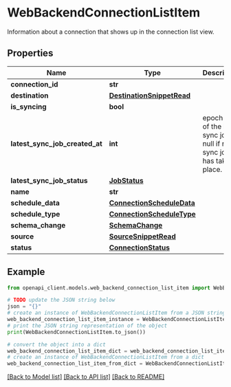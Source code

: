 # WebBackendConnectionListItem

Information about a connection that shows up in the connection list view.

## Properties

Name | Type | Description | Notes
------------ | ------------- | ------------- | -------------
**connection_id** | **str** |  | 
**destination** | [**DestinationSnippetRead**](DestinationSnippetRead.md) |  | 
**is_syncing** | **bool** |  | 
**latest_sync_job_created_at** | **int** | epoch time of the latest sync job. null if no sync job has taken place. | [optional] 
**latest_sync_job_status** | [**JobStatus**](JobStatus.md) |  | [optional] 
**name** | **str** |  | 
**schedule_data** | [**ConnectionScheduleData**](ConnectionScheduleData.md) |  | [optional] 
**schedule_type** | [**ConnectionScheduleType**](ConnectionScheduleType.md) |  | [optional] 
**schema_change** | [**SchemaChange**](SchemaChange.md) |  | 
**source** | [**SourceSnippetRead**](SourceSnippetRead.md) |  | 
**status** | [**ConnectionStatus**](ConnectionStatus.md) |  | 

## Example

```python
from openapi_client.models.web_backend_connection_list_item import WebBackendConnectionListItem

# TODO update the JSON string below
json = "{}"
# create an instance of WebBackendConnectionListItem from a JSON string
web_backend_connection_list_item_instance = WebBackendConnectionListItem.from_json(json)
# print the JSON string representation of the object
print(WebBackendConnectionListItem.to_json())

# convert the object into a dict
web_backend_connection_list_item_dict = web_backend_connection_list_item_instance.to_dict()
# create an instance of WebBackendConnectionListItem from a dict
web_backend_connection_list_item_from_dict = WebBackendConnectionListItem.from_dict(web_backend_connection_list_item_dict)
```
[[Back to Model list]](../README.md#documentation-for-models) [[Back to API list]](../README.md#documentation-for-api-endpoints) [[Back to README]](../README.md)


